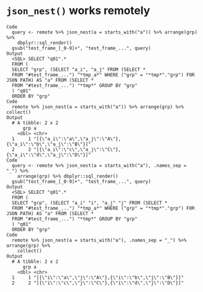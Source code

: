 # `json_nest()` works remotely

    Code
      query <- remote %>% json_nest(a = starts_with("a")) %>% arrange(grp) %>%
        dbplyr::sql_render()
      gsub("test_frame_[_0-9]+", "test_frame_...", query)
    Output
      <SQL> SELECT "q01".*
      FROM (
      SELECT "grp", (SELECT "a_i", "a_j" FROM (SELECT *
      FROM "#test_frame_...") "*tmp_a*" WHERE ("grp" = "*tmp*"."grp") FOR JSON PATH) AS "a" FROM (SELECT *
      FROM "#test_frame_...") "*tmp*" GROUP BY "grp"
      ) "q01"
      ORDER BY "grp"
    Code
      remote %>% json_nest(a = starts_with("a")) %>% arrange(grp) %>% collect()
    Output
      # A tibble: 2 x 2
          grp a                                                              
        <dbl> <chr>                                                          
      1     1 "[{\"a_i\":\"a\",\"a_j\":\"A\"},{\"a_i\":\"b\",\"a_j\":\"B\"}]"
      2     2 "[{\"a_i\":\"c\",\"a_j\":\"C\"},{\"a_i\":\"d\",\"a_j\":\"D\"}]"
    Code
      query <- remote %>% json_nest(a = starts_with("a"), .names_sep = "_") %>%
        arrange(grp) %>% dbplyr::sql_render()
      gsub("test_frame_[_0-9]+", "test_frame_...", query)
    Output
      <SQL> SELECT "q01".*
      FROM (
      SELECT "grp", (SELECT "a_i" "i", "a_j" "j" FROM (SELECT *
      FROM "#test_frame_...") "*tmp_a*" WHERE ("grp" = "*tmp*"."grp") FOR JSON PATH) AS "a" FROM (SELECT *
      FROM "#test_frame_...") "*tmp*" GROUP BY "grp"
      ) "q01"
      ORDER BY "grp"
    Code
      remote %>% json_nest(a = starts_with("a"), .names_sep = "_") %>% arrange(grp) %>%
        collect()
    Output
      # A tibble: 2 x 2
          grp a                                                      
        <dbl> <chr>                                                  
      1     1 "[{\"i\":\"a\",\"j\":\"A\"},{\"i\":\"b\",\"j\":\"B\"}]"
      2     2 "[{\"i\":\"c\",\"j\":\"C\"},{\"i\":\"d\",\"j\":\"D\"}]"

